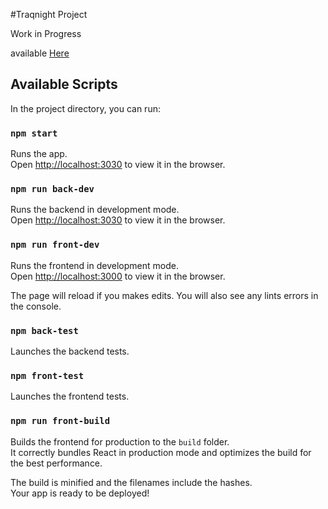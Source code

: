 #Traqnight Project

Work in Progress

available [Here](http://traqnight.herokuapp.com)

## Available Scripts

In the project directory, you can run:

### `npm start`

Runs the app.<br>
Open [http://localhost:3030](http://localhost:3030) to view it in the browser.

### `npm run back-dev`

Runs the backend in development mode.<br>
Open [http://localhost:3030](http://localhost:3030) to view it in the browser.

### `npm run front-dev`

Runs the frontend in development mode.<br>
Open [http://localhost:3000](http://localhost:3000) to view it in the browser.

The page will reload if you makes edits.
You will also see any lints errors in the console.

### `npm back-test`

Launches the backend tests.<br>

### `npm front-test`

Launches the frontend tests.<br>

### `npm run front-build`

Builds the frontend for production to the `build` folder.<br>
It correctly bundles React in production mode and optimizes the build for the best performance.

The build is minified and the filenames include the hashes.<br>
Your app is ready to be deployed!

